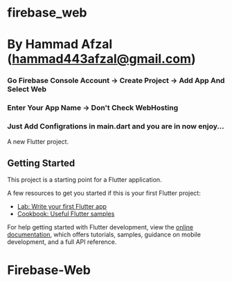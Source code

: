 # firebase_web
# By Hammad Afzal (hammad443afzal@gmail.com)

### Go Firebase Console Account -> Create Project -> Add App And Select Web
### Enter Your App Name -> Don't Check WebHosting
### Just Add Configrations in main.dart and you are in now enjoy...

A new Flutter project.

## Getting Started

This project is a starting point for a Flutter application.

A few resources to get you started if this is your first Flutter project:

- [Lab: Write your first Flutter app](https://docs.flutter.dev/get-started/codelab)
- [Cookbook: Useful Flutter samples](https://docs.flutter.dev/cookbook)

For help getting started with Flutter development, view the
[online documentation](https://docs.flutter.dev/), which offers tutorials,
samples, guidance on mobile development, and a full API reference.
# Firebase-Web
